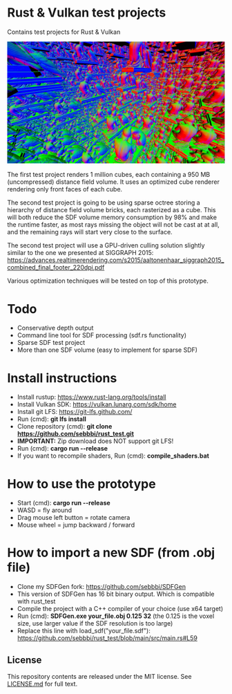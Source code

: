 # Rust & Vulkan test projects
Contains test projects for Rust & Vulkan

![Screenshot](screenshot.jpg)

The first test project renders 1 million cubes, each containing a 950 MB (uncompressed) distance field volume. It uses an optimized cube renderer rendering only front faces of each cube. 

The second test project is going to be using sparse octree storing a hierarchy of distance field volume bricks, each rasterized as a cube. This will both reduce the SDF volume memory consumption by 98% and make the runtime faster, as most rays missing the object will not be cast at at all, and the remaining rays will start very close to the surface.

The second test project will use a GPU-driven culling solution slightly similar to the one we presented at SIGGRAPH 2015:
https://advances.realtimerendering.com/s2015/aaltonenhaar_siggraph2015_combined_final_footer_220dpi.pdf

Various optimization techniques will be tested on top of this prototype.

# Todo
* Conservative depth output
* Command line tool for SDF processing (sdf.rs functionality)
* Sparse SDF test project
* More than one SDF volume (easy to implement for sparse SDF)

# Install instructions
* Install rustup: https://www.rust-lang.org/tools/install
* Install Vulkan SDK: https://vulkan.lunarg.com/sdk/home
* Install git LFS: https://git-lfs.github.com/
* Run (cmd): **git lfs install**
* Clone repository (cmd): **git clone https://github.com/sebbbi/rust_test.git**
* **IMPORTANT:** Zip download does NOT support git LFS!
* Run (cmd): **cargo run --release**
* If you want to recompile shaders, Run (cmd): **compile_shaders.bat**

# How to use the prototype
* Start (cmd): **cargo run --release**
* WASD = fly around
* Drag mouse left button = rotate camera
* Mouse wheel = jump backward / forward

# How to import a new SDF (from .obj file)
* Clone my SDFGen fork: https://github.com/sebbbi/SDFGen
* This version of SDFGen has 16 bit binary output. Which is compatible with rust_test
* Compile the project with a C++ compiler of your choice (use x64 target)
* Run (cmd): **SDFGen.exe your_file.obj 0.125 32** (the 0.125 is the voxel size, use larger value if the SDF resolution is too large)
* Replace this line with load_sdf("your_file.sdf"): https://github.com/sebbbi/rust_test/blob/main/src/main.rs#L59

## License
This repository contents are released under the MIT license. See [LICENSE.md](LICENSE.md) for full text.

